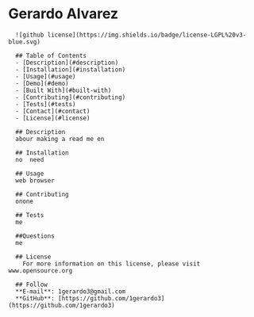 # Gerardo Alvarez
      ![github license](https://img.shields.io/badge/license-LGPL%20v3-blue.svg)
       
      ## Table of Contents
      - [Description](#description)
      - [Installation](#installation)
      - [Usage](#usage)
      - [Demo](#demo)
      - [Built With](#built-with)
      - [Contributing](#contributing)
      - [Tests](#tests)
      - [Contact](#contact)
      - [License](#license)
      
      ## Description
      abour making a read me en
      
      ## Installation
      no  need
      
      ## Usage 
      web browser
      
      ## Contributing
      onone
      
      ## Tests
      me

      ##Questions
      me
      
      ## License
        For more information on this license, please visit www.opensource.org
        
      ## Follow
      **E-mail**: 1gerardo3@gmail.com
      **GitHub**: [https://github.com/1gerardo3](https://github.com/1gerardo3)
    